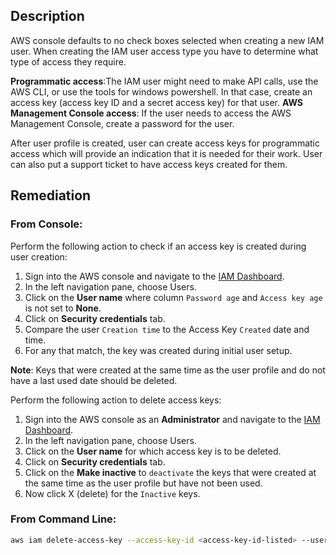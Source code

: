 ## Description

AWS console defaults to no check boxes selected when creating a new IAM user. When creating the IAM user access type you have to determine what type of access they require.

**Programmatic access**:The IAM user might need to make API calls, use the AWS CLI, or use the tools for windows powershell. In that case, create an access key (access key ID and a secret access key) for that user.
**AWS Management Console access**: If the user needs to access the AWS Management Console, create a password for the user.

After user profile is created, user can create access keys for programmatic access which will provide an indication that it is needed for their work. User can also put a support ticket to have access keys created for them.

## Remediation

### From Console:

Perform the following action to check if an access key is created during user creation:

1. Sign into the AWS console and navigate to the [IAM Dashboard](https://console.aws.amazon.com/iam/home#/home).
2. In the left navigation pane, choose Users.
3. Click on the **User name** where column `Password age` and `Access key age` is not set to **None**.
4. Click on **Security credentials** tab.
5. Compare the user `Creation time` to the Access Key `Created` date and time.
6. For any that match, the key was created during initial user setup.

**Note**: Keys that were created at the same time as the user profile and do not have a last used date should be deleted.

Perform the following action to delete access keys:

1. Sign into the AWS console as an **Administrator** and navigate to the [IAM Dashboard](https://console.aws.amazon.com/iam/home#/home).
2. In the left navigation pane, choose Users.
3. Click on the **User name** for which access key is to be deleted.
4. Click on **Security credentials** tab.
5. Click on the **Make inactive** to `deactivate` the keys that were created at the same time as the user profile but have not been used.
6. Now click X (delete) for the `Inactive` keys.

### From Command Line:

```bash
aws iam delete-access-key --access-key-id <access-key-id-listed> --user-name <users-name>
```